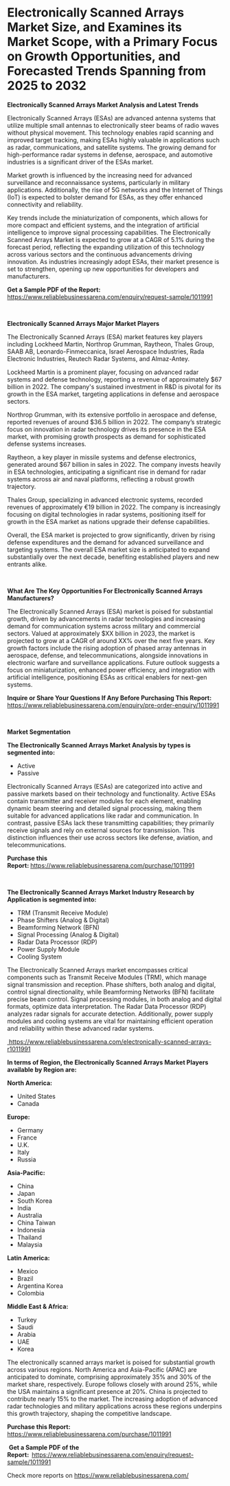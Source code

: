 <p><h1>Electronically Scanned Arrays Market Size, and Examines its Market Scope, with a Primary Focus on Growth Opportunities, and Forecasted Trends Spanning from 2025 to 2032</h1></p><p><strong>Electronically Scanned Arrays Market Analysis and Latest Trends</strong></p>
<p><p>Electronically Scanned Arrays (ESAs) are advanced antenna systems that utilize multiple small antennas to electronically steer beams of radio waves without physical movement. This technology enables rapid scanning and improved target tracking, making ESAs highly valuable in applications such as radar, communications, and satellite systems. The growing demand for high-performance radar systems in defense, aerospace, and automotive industries is a significant driver of the ESAs market.</p><p>Market growth is influenced by the increasing need for advanced surveillance and reconnaissance systems, particularly in military applications. Additionally, the rise of 5G networks and the Internet of Things (IoT) is expected to bolster demand for ESAs, as they offer enhanced connectivity and reliability. </p><p>Key trends include the miniaturization of components, which allows for more compact and efficient systems, and the integration of artificial intelligence to improve signal processing capabilities. The Electronically Scanned Arrays Market is expected to grow at a CAGR of 5.1% during the forecast period, reflecting the expanding utilization of this technology across various sectors and the continuous advancements driving innovation. As industries increasingly adopt ESAs, their market presence is set to strengthen, opening up new opportunities for developers and manufacturers.</p></p>
<p><strong>Get a Sample PDF of the Report:&nbsp;</strong> <a href="https://www.reliablebusinessarena.com/enquiry/request-sample/1011991?utm_campaign=2887&utm_medium=2&utm_source=Github&utm_content=ia&utm_term=06032025&utm_id=electronically-scanned-arrays">https://www.reliablebusinessarena.com/enquiry/request-sample/1011991</a></p>
<p>&nbsp;</p>
<p><strong>Electronically Scanned Arrays Major Market Players</strong></p>
<p><p>The Electronically Scanned Arrays (ESA) market features key players including Lockheed Martin, Northrop Grumman, Raytheon, Thales Group, SAAB AB, Leonardo-Finmeccanica, Israel Aerospace Industries, Rada Electronic Industries, Reutech Radar Systems, and Almaz-Antey. </p><p>Lockheed Martin is a prominent player, focusing on advanced radar systems and defense technology, reporting a revenue of approximately $67 billion in 2022. The company's sustained investment in R&D is pivotal for its growth in the ESA market, targeting applications in defense and aerospace sectors. </p><p>Northrop Grumman, with its extensive portfolio in aerospace and defense, reported revenues of around $36.5 billion in 2022. The company’s strategic focus on innovation in radar technology drives its presence in the ESA market, with promising growth prospects as demand for sophisticated defense systems increases.</p><p>Raytheon, a key player in missile systems and defense electronics, generated around $67 billion in sales in 2022. The company invests heavily in ESA technologies, anticipating a significant rise in demand for radar systems across air and naval platforms, reflecting a robust growth trajectory.</p><p>Thales Group, specializing in advanced electronic systems, recorded revenues of approximately €19 billion in 2022. The company is increasingly focusing on digital technologies in radar systems, positioning itself for growth in the ESA market as nations upgrade their defense capabilities.</p><p>Overall, the ESA market is projected to grow significantly, driven by rising defense expenditures and the demand for advanced surveillance and targeting systems. The overall ESA market size is anticipated to expand substantially over the next decade, benefiting established players and new entrants alike.</p></p>
<p>&nbsp;</p>
<p><strong>What Are The Key Opportunities For Electronically Scanned Arrays Manufacturers?</strong></p>
<p><p>The Electronically Scanned Arrays (ESA) market is poised for substantial growth, driven by advancements in radar technologies and increasing demand for communication systems across military and commercial sectors. Valued at approximately $XX billion in 2023, the market is projected to grow at a CAGR of around XX% over the next five years. Key growth factors include the rising adoption of phased array antennas in aerospace, defense, and telecommunications, alongside innovations in electronic warfare and surveillance applications. Future outlook suggests a focus on miniaturization, enhanced power efficiency, and integration with artificial intelligence, positioning ESAs as critical enablers for next-gen systems.</p></p>
<p><strong>Inquire or Share Your Questions If Any Before Purchasing This Report:</strong> <a href="https://www.reliablebusinessarena.com/enquiry/pre-order-enquiry/1011991?utm_campaign=2887&utm_medium=2&utm_source=Github&utm_content=ia&utm_term=06032025&utm_id=electronically-scanned-arrays">https://www.reliablebusinessarena.com/enquiry/pre-order-enquiry/1011991</a></p>
<p>&nbsp;</p>
<p><strong>Market Segmentation</strong></p>
<p><strong>The Electronically Scanned Arrays Market Analysis by types is segmented into:</strong></p>
<p><ul><li>Active</li><li>Passive</li></ul></p>
<p><p>Electronically Scanned Arrays (ESAs) are categorized into active and passive markets based on their technology and functionality. Active ESAs contain transmitter and receiver modules for each element, enabling dynamic beam steering and detailed signal processing, making them suitable for advanced applications like radar and communication. In contrast, passive ESAs lack these transmitting capabilities; they primarily receive signals and rely on external sources for transmission. This distinction influences their use across sectors like defense, aviation, and telecommunications.</p></p>
<p><strong>Purchase this Report:&nbsp;</strong><a href="https://www.reliablebusinessarena.com/purchase/1011991?utm_campaign=2887&utm_medium=2&utm_source=Github&utm_content=ia&utm_term=06032025&utm_id=electronically-scanned-arrays">https://www.reliablebusinessarena.com/purchase/1011991</a></p>
<p>&nbsp;</p>
<p><strong>The Electronically Scanned Arrays Market Industry Research by Application is segmented into:</strong></p>
<p><ul><li>TRM (Transmit Receive Module)</li><li>Phase Shifters (Analog & Digital)</li><li>Beamforming Network (BFN)</li><li>Signal Processing (Analog & Digital)</li><li>Radar Data Processor (RDP)</li><li>Power Supply Module</li><li>Cooling System</li></ul></p>
<p><p>The Electronically Scanned Arrays market encompasses critical components such as Transmit Receive Modules (TRM), which manage signal transmission and reception. Phase shifters, both analog and digital, control signal directionality, while Beamforming Networks (BFN) facilitate precise beam control. Signal processing modules, in both analog and digital formats, optimize data interpretation. The Radar Data Processor (RDP) analyzes radar signals for accurate detection. Additionally, power supply modules and cooling systems are vital for maintaining efficient operation and reliability within these advanced radar systems.</p></p>
<p><a href="https://www.reliablebusinessarena.com/electronically-scanned-arrays-r1011991?utm_campaign=2887&utm_medium=2&utm_source=Github&utm_content=ia&utm_term=06032025&utm_id=electronically-scanned-arrays">&nbsp;https://www.reliablebusinessarena.com/electronically-scanned-arrays-r1011991</a></p>
<p><strong>In terms of Region, the Electronically Scanned Arrays Market Players available by Region are:</strong></p>
<p>
    <p> <strong> North America: </strong>
        <ul>
            <li>United States</li>
            <li>Canada</li>
        </ul>
        </p> 
    <p> <strong> Europe: </strong>
        <ul>
            <li>Germany</li>
            <li>France</li>
            <li>U.K.</li>
            <li>Italy</li>
            <li>Russia</li>
        </ul>
        </p> 
    <p> <strong> Asia-Pacific: </strong>
        <ul>
            <li>China</li>
            <li>Japan</li>
            <li>South Korea</li>
            <li>India</li>
            <li>Australia</li>
            <li>China Taiwan</li>
            <li>Indonesia</li>
            <li>Thailand</li>
            <li>Malaysia</li>
        </ul>
        </p> 
    <p> <strong> Latin America: </strong>
        <ul>
            <li>Mexico</li>
            <li>Brazil</li>
            <li>Argentina Korea</li>
            <li>Colombia</li>
        </ul>
        </p> 
    <p> <strong> Middle East & Africa: </strong>
        <ul>
            <li>Turkey</li>
            <li>Saudi</li>
            <li>Arabia</li>
            <li>UAE</li>
            <li>Korea</li>
        </ul>
    </p>
    </p>
<p><p>The electronically scanned arrays market is poised for substantial growth across various regions. North America and Asia-Pacific (APAC) are anticipated to dominate, comprising approximately 35% and 30% of the market share, respectively. Europe follows closely with around 25%, while the USA maintains a significant presence at 20%. China is projected to contribute nearly 15% to the market. The increasing adoption of advanced radar technologies and military applications across these regions underpins this growth trajectory, shaping the competitive landscape.</p></p>
<p><strong>Purchase this Report: </strong><a href="https://www.reliablebusinessarena.com/purchase/1011991?utm_campaign=2887&utm_medium=2&utm_source=Github&utm_content=ia&utm_term=06032025&utm_id=electronically-scanned-arrays">https://www.reliablebusinessarena.com/purchase/1011991</a></p>
<p>&nbsp;<strong>Get a Sample PDF of the Report:&nbsp;&nbsp;</strong><a href="https://www.reliablebusinessarena.com/enquiry/request-sample/1011991?utm_campaign=2887&utm_medium=2&utm_source=Github&utm_content=ia&utm_term=06032025&utm_id=electronically-scanned-arrays">https://www.reliablebusinessarena.com/enquiry/request-sample/1011991</a></p>
<p><strong></strong></p>
<p>Check more reports on <a href="https://www.reliablebusinessarena.com/?utm_campaign=2887&utm_medium=2&utm_source=Github&utm_content=ia&utm_term=06032025&utm_id=electronically-scanned-arrays">https://www.reliablebusinessarena.com/</a></p>